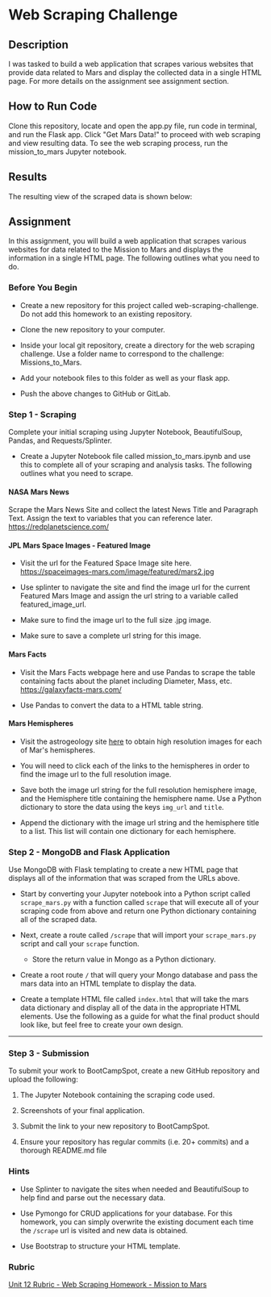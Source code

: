 # Web Scraping Challenge

## Description
I was tasked to build a web application that scrapes various websites that provide data related to Mars and display the collected data in a single HTML page. For more details on the assignment see assignment section.

## How to Run Code
Clone this repository, locate and open the app.py file, run code in terminal, and run the Flask app. Click "Get Mars Data!" to proceed with web scraping and view resulting data. To see the web scraping process, run the mission_to_mars Jupyter notebook.

## Results
The resulting view of the scraped data is shown below:

## Assignment

In this assignment, you will build a web application that scrapes various websites for data related to the Mission to Mars and displays the information in a single HTML page. The following outlines what you need to do.

### Before You Begin


* Create a new repository for this project called web-scraping-challenge. Do not add this homework to an existing repository.


* Clone the new repository to your computer.


* Inside your local git repository, create a directory for the web scraping challenge. Use a folder name to correspond to the challenge: Missions_to_Mars.


* Add your notebook files to this folder as well as your flask app.


* Push the above changes to GitHub or GitLab.



### Step 1 - Scraping
Complete your initial scraping using Jupyter Notebook, BeautifulSoup, Pandas, and Requests/Splinter.

* Create a Jupyter Notebook file called mission_to_mars.ipynb and use this to complete all of your scraping and analysis tasks. The following outlines what you need to scrape.


#### NASA Mars News

Scrape the Mars News Site and collect the latest News Title and Paragraph Text. Assign the text to variables that you can reference later.
https://redplanetscience.com/

#### JPL Mars Space Images - Featured Image


* Visit the url for the Featured Space Image site here.
https://spaceimages-mars.com/image/featured/mars2.jpg

* Use splinter to navigate the site and find the image url for the current Featured Mars Image and assign the url string to a variable called featured_image_url.


* Make sure to find the image url to the full size .jpg image.


* Make sure to save a complete url string for this image.

#### Mars Facts


* Visit the Mars Facts webpage here and use Pandas to scrape the table containing facts about the planet including Diameter, Mass, etc.
https://galaxyfacts-mars.com/


* Use Pandas to convert the data to a HTML table string.

#### Mars Hemispheres

* Visit the astrogeology site [here](https://marshemispheres.com/) to obtain high resolution images for each of Mar's hemispheres.

* You will need to click each of the links to the hemispheres in order to find the image url to the full resolution image.

* Save both the image url string for the full resolution hemisphere image, and the Hemisphere title containing the hemisphere name. Use a Python dictionary to store the data using the keys `img_url` and `title`.

* Append the dictionary with the image url string and the hemisphere title to a list. This list will contain one dictionary for each hemisphere.

### Step 2 - MongoDB and Flask Application

Use MongoDB with Flask templating to create a new HTML page that displays all of the information that was scraped from the URLs above.

* Start by converting your Jupyter notebook into a Python script called `scrape_mars.py` with a function called `scrape` that will execute all of your scraping code from above and return one Python dictionary containing all of the scraped data.

* Next, create a route called `/scrape` that will import your `scrape_mars.py` script and call your `scrape` function.

  * Store the return value in Mongo as a Python dictionary.

* Create a root route `/` that will query your Mongo database and pass the mars data into an HTML template to display the data.

* Create a template HTML file called `index.html` that will take the mars data dictionary and display all of the data in the appropriate HTML elements. Use the following as a guide for what the final product should look like, but feel free to create your own design.


- - -

### Step 3 - Submission

To submit your work to BootCampSpot, create a new GitHub repository and upload the following:

1. The Jupyter Notebook containing the scraping code used.

2. Screenshots of your final application.

3. Submit the link to your new repository to BootCampSpot.

4. Ensure your repository has regular commits (i.e. 20+ commits) and a thorough README.md file

### Hints

* Use Splinter to navigate the sites when needed and BeautifulSoup to help find and parse out the necessary data.

* Use Pymongo for CRUD applications for your database. For this homework, you can simply overwrite the existing document each time the `/scrape` url is visited and new data is obtained.

* Use Bootstrap to structure your HTML template.

### Rubric

[Unit 12 Rubric - Web Scraping Homework - Mission to Mars](https://docs.google.com/document/d/1paGEIFS5yp2VQu6G8F45B4uj1t1t29zL73KEQrD0xpo/edit?usp=sharing)


